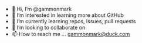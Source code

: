 - 👋 Hi, I’m @gammonmark
- 👀 I’m interested in learning more about GitHub
- 🌱 I’m currently learning repos, issues, pull requests
- 💞️ I’m looking to collaborate on 
- 📫 How to reach me ... gammonmark@duck.com

<!---
gammonmark/gammonmark is a ✨ special ✨ repository because its `README.md` (this file) appears on your GitHub profile.
You can click the Preview link to take a look at your changes.
--->
